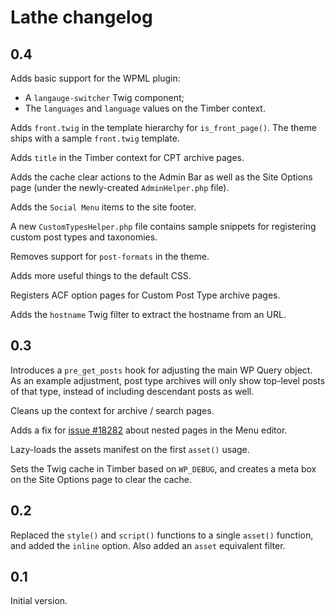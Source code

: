 # Lathe changelog

## 0.4

Adds basic support for the WPML plugin:

-   A `langauge-switcher` Twig component;
-   The `languages` and `language` values on the Timber context.

Adds `front.twig` in the template hierarchy for `is_front_page()`. The theme ships with a sample `front.twig` template.

Adds `title` in the Timber context for CPT archive pages.

Adds the cache clear actions to the Admin Bar as well as the Site Options page (under the newly-created `AdminHelper.php` file).

Adds the `Social Menu` items to the site footer.

A new `CustomTypesHelper.php` file contains sample snippets for registering custom post types and taxonomies.

Removes support for `post-formats` in the theme.

Adds more useful things to the default CSS.

Registers ACF option pages for Custom Post Type archive pages.

Adds the `hostname` Twig filter to extract the hostname from an URL.

## 0.3

Introduces a `pre_get_posts` hook for adjusting the main WP Query object. As an example adjustment, post type archives will only show top-level posts of that type, instead of including descendant posts as well.

Cleans up the context for archive / search pages.

Adds a fix for [issue #18282](https://core.trac.wordpress.org/ticket/18282) about nested pages in the Menu editor.

Lazy-loads the assets manifest on the first `asset()` usage.

Sets the Twig cache in Timber based on `WP_DEBUG`, and creates a meta box on the Site Options page to clear the cache.

## 0.2

Replaced the `style()` and `script()` functions to a single `asset()` function, and added the `inline` option. Also added an `asset` equivalent filter.

## 0.1

Initial version.
